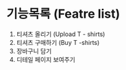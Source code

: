 # 기능목록 (Featre list)
1. 티셔츠 올리기 (Upload T - shirts)
2. 티셔츠 구매하기 (Buy T -shirts)
3. 장바구니 담기 
4. 디테일 페이지 보여주기
